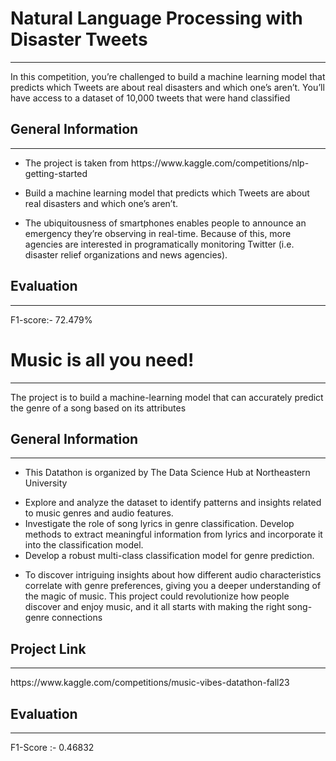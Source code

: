 <h1>Natural Language Processing with Disaster Tweets</h1>
<hr><p>In this competition, you’re challenged to build a machine learning model that predicts which Tweets are about real disasters and which one’s aren’t. You’ll have access to a dataset of 10,000 tweets that were hand classified</p><h2>General Information</h2>
<hr><ul>
<li>The project is taken from https://www.kaggle.com/competitions/nlp-getting-started</li>
</ul><ul>
<li>Build a machine learning model that predicts which Tweets are about real disasters and which one’s aren’t.</li>
</ul><ul>
<li>The ubiquitousness of smartphones enables people to announce an emergency they’re observing in real-time. Because of this, more agencies are interested in programatically monitoring Twitter (i.e. disaster relief organizations and news agencies).</li>
</ul><h2>Evaluation </h2>
<hr><p>F1-score:- 72.479%</p>

<h1>Music is all you need!</h1>
<hr><p>The project is to build a machine-learning model that can accurately predict the genre of a song based on its attributes</p><h2>General Information</h2>
<hr><ul>
<li>This Datathon is organized by The Data Science Hub at Northeastern University</li>
</ul><ul>
<li>Explore and analyze the dataset to identify patterns and insights related to music genres and audio features.</li>
<li>Investigate the role of song lyrics in genre classification. Develop methods to extract meaningful information from lyrics and incorporate it into the classification model.</li>
<li>Develop a robust multi-class classification model for genre prediction.</li>
</ul><ul>
<li>To discover intriguing insights about how different audio characteristics correlate with genre preferences, giving you a deeper understanding of the magic of music. This project could revolutionize how people discover and enjoy music, and it all starts with making the right song-genre connections</li>
</ul><h2>Project Link</h2>
<hr><p>https://www.kaggle.com/competitions/music-vibes-datathon-fall23</p><h2>Evaluation</h2>
<hr><p>F1-Score :- 0.46832</p>
